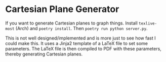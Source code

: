 # Cartesian Plane Generator

If you want to generate Cartesian planes to graph things. Install `texlive-most` (Arch) and `poetry install`. Then `poetry run python server.py`.

This is not well designed/implemented and is more just to see how fast I could make this. It uses a Jinja2 template of a LaTeX file to set some parameters. 
The LaTeX file is then compiled to PDF with these parameters, thereby generating Cartesian planes.
